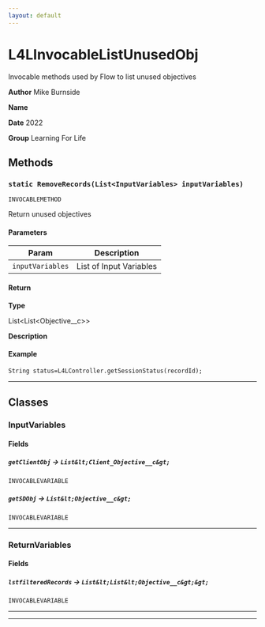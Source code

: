 ```yaml
---
layout: default
---
```


# L4LInvocableListUnusedObj

Invocable methods used by Flow to list unused objectives

**Author** Mike Burnside

**Name**

**Date** 2022

**Group** Learning For Life

## Methods

### `static RemoveRecords(List<InputVariables> inputVariables)`

`INVOCABLEMETHOD`

Return unused objectives

#### Parameters

| Param            | Description             |
| ---------------- | ----------------------- |
| `inputVariables` | List of Input Variables |

#### Return

**Type**

List&lt;List&lt;Objective\_\_c&gt;&gt;

**Description**

#### Example

```apex
String status=L4LController.getSessionStatus(recordId);
```

---

## Classes

### InputVariables

#### Fields

##### `getClientObj` → `List&lt;Client_Objective__c&gt;`

`INVOCABLEVARIABLE`

##### `getSDObj` → `List&lt;Objective__c&gt;`

`INVOCABLEVARIABLE`

---

### ReturnVariables

#### Fields

##### `lstfilteredRecords` → `List&lt;List&lt;Objective__c&gt;&gt;`

`INVOCABLEVARIABLE`

---

---
